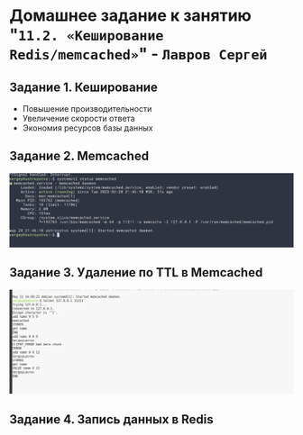 # Домашнее задание к занятию "`11.2. «Кеширование Redis/memcached»`" - `Лавров Сергей`

## Задание 1. Кеширование

* Повышение производительности 
* Увеличение скорости ответа
* Экономия ресурсов базы данных
  
## Задание 2. Memcached

![alt_text](https://github.com/SergeyLavrov/8.1.-Git/blob/main/img/mecached.png)

 
## Задание 3. Удаление по TTL в Memcached

![alt_text](https://github.com/SergeyLavrov/8.1.-Git/blob/main/img/memchached2.jpg)

## Задание 4. Запись данных в Redis




